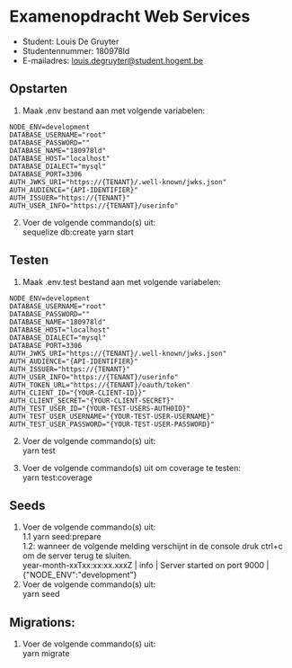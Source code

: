 # Examenopdracht Web Services

- Student: Louis De Gruyter
- Studentennummer: 180978ld
- E-mailadres: louis.degruyter@student.hogent.be


## Opstarten
1) Maak .env bestand aan met volgende variabelen:  
```.env
NODE_ENV=development  
DATABASE_USERNAME="root"  
DATABASE_PASSWORD=""  
DATABASE_NAME="180978ld"  
DATABASE_HOST="localhost"  
DATABASE_DIALECT="mysql"  
DATABASE_PORT=3306  
AUTH_JWKS_URI="https://{TENANT}/.well-known/jwks.json"
AUTH_AUDIENCE="{API-IDENTIFIER}"
AUTH_ISSUER="https://{TENANT}"
AUTH_USER_INFO="https://{TENANT}/userinfo"
```

2) Voer de volgende commando(s) uit:  
sequelize db:create
yarn start  

## Testen

1) Maak .env.test bestand aan met volgende variabelen:  
```.env.test
NODE_ENV=development  
DATABASE_USERNAME="root"  
DATABASE_PASSWORD=""  
DATABASE_NAME="180978ld"  
DATABASE_HOST="localhost"  
DATABASE_DIALECT="mysql"  
DATABASE_PORT=3306  
AUTH_JWKS_URI="https://{TENANT}/.well-known/jwks.json"
AUTH_AUDIENCE="{API-IDENTIFIER}"
AUTH_ISSUER="https://{TENANT}"
AUTH_USER_INFO="https://{TENANT}/userinfo"
AUTH_TOKEN_URL="https://{TENANT}/oauth/token"
AUTH_CLIENT_ID="{YOUR-CLIENT-ID}}"
AUTH_CLIENT_SECRET="{YOUR-CLIENT-SECRET}"
AUTH_TEST_USER_ID="{YOUR-TEST-USERS-AUTH0ID}"
AUTH_TEST_USER_USERNAME="{YOUR-TEST-USER-USERNAME}"
AUTH_TEST_USER_PASSWORD="{YOUR-TEST-USER-PASSWORD}"  
```
2) Voer de volgende commando(s) uit:  
yarn test  

3) Voer de volgende commando(s) uit om coverage te testen:  
yarn test:coverage  

## Seeds

1) Voer de volgende commando(s) uit:  
  1.1 yarn seed:prepare  
  1.2: wanneer de volgende melding verschijnt in de console druk ctrl+c om de server terug te sluiten.  
  year-month-xxTxx:xx:xx.xxxZ | info | Server started on port 9000 | {"NODE_ENV":"development"}  
2) Voer de volgende commando(s) uit:  
    yarn seed  
    
## Migrations:  
1) Voer de volgende commando(s) uit:  
yarn migrate  



